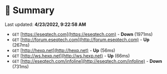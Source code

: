 # 📖 Summary
Last updated: **4/23/2022, 9:22:58 AM**

- `GET` [https://eseqtech.com](https://eseqtech.com) - **Down** (1971ms)
- `GET` [http://forum.eseqtech.com](http://forum.eseqtech.com) - **Up** (267ms)
- `GET` [http://hexp.net](http://hexp.net) - **Up** (56ms)
- `GET` [http://ws.hexp.net](http://ws.hexp.net) - **Up** (66ms)
- `GET` [http://eseqtech.com/infoline](http://eseqtech.com/infoline) - **Down** (731ms)
